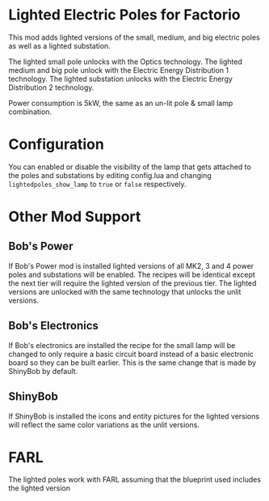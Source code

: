 # Lighted Electric Poles for Factorio

This mod adds lighted versions of the small, medium, and big electric poles as well as a lighted substation.

The lighted small pole unlocks with the Optics technology.
The lighted medium and big pole unlock with the Electric Energy Distribution 1 technology.
The lighted substation unlocks with the Electric Energy Distribution 2 technology.

Power consumption is 5kW, the same as an un-lit pole & small lamp combination.


# Configuration
You can enabled or disable the visibility of the lamp that gets attached to the poles and substations
by editing config.lua and changing `lightedpoles_show_lamp` to `true` or `false` respectively.  


# Other Mod Support
## Bob's Power
If Bob's Power mod is installed lighted versions of all MK2, 3 and 4 power poles and substations 
will be enabled.  The recipes will be identical except the next tier will require the lighted version
of the previous tier.  The lighted versions are unlocked with the same technology that unlocks the unlit
versions.

## Bob's Electronics
If Bob's electronics are installed the recipe for the small lamp will be changed to only require a basic
circuit board instead of a basic electronic board so they can be built earlier.  This is the same change
that is made by ShinyBob by default.

## ShinyBob
If ShinyBob is installed the icons and entity pictures for the lighted versions will reflect the 
same color variations as the unlit versions.

# FARL
The lighted poles work with FARL assuming that the blueprint used includes the lighted version

